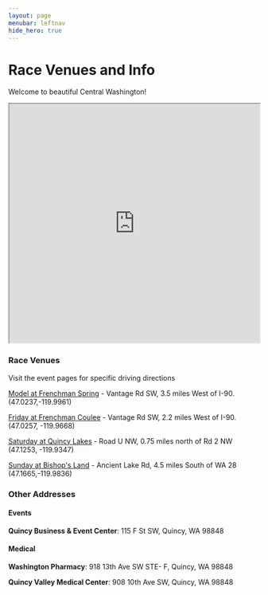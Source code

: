 ```yaml
---
layout: page
menubar: leftnav
hide_hero: true
---
```


# Race Venues and Info

Welcome to beautiful Central Washington!

<iframe src="https://www.google.com/maps/d/embed?mid=1frhupq580faMZKx-X8HlomS1tk0SBF0&ehbc=2E312F&noprof=1" width="100%" height="480"></iframe>

### Race Venues
Visit the event pages for specific driving directions

[Model at Frenchman Spring](/venues/model) - Vantage Rd SW, 3.5 miles West of I-90. (47.0237,-119.9961)

[Friday at Frenchman Coulee](/venues/friday) - Vantage Rd SW, 2.2 miles West of I-90. (47.0257, -119.9668)

[Saturday at Quincy Lakes](/venues/saturday) - Road U NW, 0.75 miles north of Rd 2 NW  (47.1253, -119.9347)

[Sunday at Bishop's Land](/venues/sunday) - Ancient Lake Rd, 4.5 miles South of WA 28 (47.1665,-119.9836)

### Other Addresses

#### Events
**Quincy Business & Event Center**: 115 F St SW, Quincy, WA 98848

#### Medical
**Washington Pharmacy**: 918 13th Ave SW STE- F, Quincy, WA 98848

**Quincy Valley Medical Center**: 908 10th Ave SW, Quincy, WA 98848


